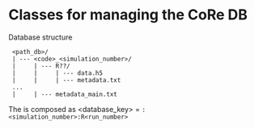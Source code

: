 # Classes for managing the CoRe DB

Database structure

     <path_db>/
     | --- <code>_<simulation_number>/
     |     | --- R??/
     | 	   | 	 | --- data.h5
     |	   | 	 | --- metadata.txt 
     ...   
     | 	   | --- metadata_main.txt

The <database key> is composed as
    <database_key> = <code>:<simulation_number>:R<run_number>




